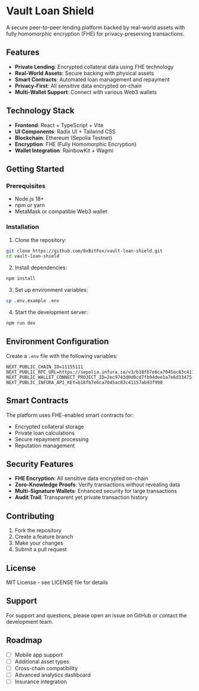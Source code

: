 # Vault Loan Shield

A secure peer-to-peer lending platform backed by real-world assets with fully homomorphic encryption (FHE) for privacy-preserving transactions.

## Features

- **Private Lending**: Encrypted collateral data using FHE technology
- **Real-World Assets**: Secure backing with physical assets
- **Smart Contracts**: Automated loan management and repayment
- **Privacy-First**: All sensitive data encrypted on-chain
- **Multi-Wallet Support**: Connect with various Web3 wallets

## Technology Stack

- **Frontend**: React + TypeScript + Vite
- **UI Components**: Radix UI + Tailwind CSS
- **Blockchain**: Ethereum (Sepolia Testnet)
- **Encryption**: FHE (Fully Homomorphic Encryption)
- **Wallet Integration**: RainbowKit + Wagmi

## Getting Started

### Prerequisites

- Node.js 18+ 
- npm or yarn
- MetaMask or compatible Web3 wallet

### Installation

1. Clone the repository:
```bash
git clone https://github.com/0xBitFox/vault-loan-shield.git
cd vault-loan-shield
```

2. Install dependencies:
```bash
npm install
```

3. Set up environment variables:
```bash
cp .env.example .env
```

4. Start the development server:
```bash
npm run dev
```

## Environment Configuration

Create a `.env` file with the following variables:

```env
NEXT_PUBLIC_CHAIN_ID=11155111
NEXT_PUBLIC_RPC_URL=https://sepolia.infura.io/v3/b18fb7e6ca7045ac83c41157ab93f990
NEXT_PUBLIC_WALLET_CONNECT_PROJECT_ID=2ec9743d0d0cd7fb94dee1a7e6d33475
NEXT_PUBLIC_INFURA_API_KEY=b18fb7e6ca7045ac83c41157ab93f990
```

## Smart Contracts

The platform uses FHE-enabled smart contracts for:
- Encrypted collateral storage
- Private loan calculations
- Secure repayment processing
- Reputation management

## Security Features

- **FHE Encryption**: All sensitive data encrypted on-chain
- **Zero-Knowledge Proofs**: Verify transactions without revealing data
- **Multi-Signature Wallets**: Enhanced security for large transactions
- **Audit Trail**: Transparent yet private transaction history

## Contributing

1. Fork the repository
2. Create a feature branch
3. Make your changes
4. Submit a pull request

## License

MIT License - see LICENSE file for details

## Support

For support and questions, please open an issue on GitHub or contact the development team.

## Roadmap

- [ ] Mobile app support
- [ ] Additional asset types
- [ ] Cross-chain compatibility
- [ ] Advanced analytics dashboard
- [ ] Insurance integration